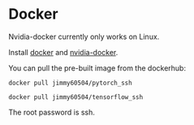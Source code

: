# Docker 
Nvidia-docker currently only works on Linux.

Install [docker](https://docs.docker.com/install/linux/docker-ce/ubuntu/) and [nvidia-docker](https://github.com/NVIDIA/nvidia-docker).

You can pull the pre-built image from the dockerhub:

`docker pull jimmy60504/pytorch_ssh`

`docker pull jimmy60504/tensorflow_ssh`

The root password is ssh.
